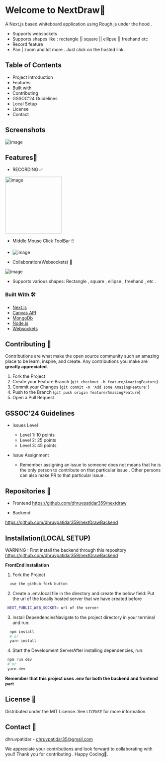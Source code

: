 #  Welcome to NextDraw🎨

A Next.js based whiteboard application using Rough.js under the hood .

- Supports websockets
- Supports shapes like : rectangle || square || ellipse || freehand etc
- Record feature
- Pan | zoom and lot more . Just click on the hosted link.

## Table of Contents 
 - Project Introduction
 - Features
 - Built with
 - Contributing
  - GSSOC'24 Guidelines 
 - Local Setup
 - License 
 - Contact 


## Screenshots

![image](https://github.com/dhruvpatidar359/nextdraw/assets/103873587/19f1fa93-8b93-4713-adc5-306605bb8a6f)

## Features🎨

- RECORDING ✅

<img width="182" alt="image" src="https://github.com/dhruvpatidar359/nextdraw/assets/103873587/64637de6-60e6-4192-99a5-054864edb6e2">

- Middle Mouse Click ToolBar 🖱️
- ![image](https://github.com/dhruvpatidar359/nextdraw/assets/103873587/9ba4a9e8-3397-4c89-91da-0932d2012d90)

- Collaboration(Websockets) 🤝

![image](https://github.com/dhruvpatidar359/nextdraw/assets/103873587/b33557e4-c205-4785-b3f8-4c6f1be50951)

- Supports various shapes: Rectangle , square , ellipse , freehand , etc .

### Built With 🛠️

- [Next.js]()
- [Canvas API]()
- [MongoDb]()
- [Node.js]()
- [Websockets]()

## Contributing 🚀

Contributions are what make the open source community such an amazing place to be learn, inspire, and create. Any contributions you make are **greatly appreciated**.

1. Fork the Project
2. Create your Feature Branch (`git checkout -b feature/AmazingFeature`)
3. Commit your Changes (`git commit -m 'Add some AmazingFeature'`)
4. Push to the Branch (`git push origin feature/AmazingFeature`)
5. Open a Pull Request

## GSSOC'24 Guidelines

- Issues Level

  - Level 1: 10 points
  - Level 2: 25 points
  - Level 3: 45 points

- Issue Assignment
  - Remember assigning an issue to someone does not means that he is the only person to contribute on that particular issue . Other persons can also make PR to that particular issue .


## Repositories 📂
  -  Frontend
    https://github.com/dhruvpatidar359/nextdraw

  - Backend

https://github.com/dhruvpatidar359/nextDrawBackend


## Installation(LOCAL SETUP)

WARNING : First install the backend through this repository
https://github.com/dhruvpatidar359/nextDrawBackend

**FrontEnd Installation**

1. Fork the Project

```bash
  use the github fork button
```

2. Create a .env.local file in the directory and create the below field: Put the url of the locally hosted server that we have created before

```bash
 NEXT_PUBLIC_WEB_SOCKET= url of the server
```

3. Install DependenciesNavigate to the project directory in your terminal and run:

```bash
  npm install
  # or
  yarn install
```

4. Start the Development ServerAfter installing dependencies, run:

```bash
 npm run dev
 # or
 yarn dev

```

**Remember that this project uses .env for both the backend and frontend part**



## License 📜

Distributed under the MIT License. See `LICENSE` for more information.

## Contact  📧
dhruvpatidar - dhruvpatidar35@gmail.com

We appreciate your contributions and look forward to collaborating with you!!
Thank you for contributing . Happy Coding💖.
